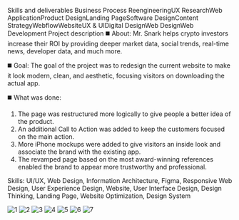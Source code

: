 Skills and deliverables
Business Process ReengineeringUX ResearchWeb ApplicationProduct DesignLanding PageSoftware DesignContent StrategyWebflowWebsiteUX & UIDigital DesignWeb DesignWeb Development
Project description
◼️
About:
Mr. Snark helps crypto investors increase their ROI by providing deeper market data, social trends, real-time news, developer data, and much more.

◼️
Goal:
The goal of the project was to redesign the current website to make it look modern, clean, and aesthetic, focusing visitors on downloading the actual app.

◼️
What was done:
1. The page was restructured more logically
to give people a better idea of the product.
2. An additional Call to Action was added to keep the customers focused on the main action.
3. More iPhone mockups were added to give visitors an inside look and associate the brand with the existing app.
4. The revamped page based on the most award-winning references enabled the brand to appear more trustworthy and professional.

Skills:
UI/UX, Web Design, Information Architecture, Figma, Responsive Web Design, User Experience Design, Website, User Interface Design, Design Thinking, Landing Page, Website Optimization, Design System

![1](https://github.com/OleksandrMalishevskyi/mr.snark/assets/80953884/279d53ad-4d2a-4833-8e6b-ea2bbadf8f6e)
![2](https://github.com/OleksandrMalishevskyi/mr.snark/assets/80953884/13c06478-1bf4-49e2-94b4-394c7b3f6e37)
![3](https://github.com/OleksandrMalishevskyi/mr.snark/assets/80953884/c2d0c8ff-dc87-4ddb-ba16-18cbef99876f)
![4](https://github.com/OleksandrMalishevskyi/mr.snark/assets/80953884/caabc048-ac34-4004-bc41-ce095620190b)
![5](https://github.com/OleksandrMalishevskyi/mr.snark/assets/80953884/f47b46de-7e55-409e-aa27-ae3903ddccda)
![6](https://github.com/OleksandrMalishevskyi/mr.snark/assets/80953884/9ba90996-d1f4-4f32-924f-c5eab2cba83e)
![7](https://github.com/OleksandrMalishevskyi/mr.snark/assets/80953884/869a3fb1-e9eb-4a6c-b7ed-563b6a9a1235)

